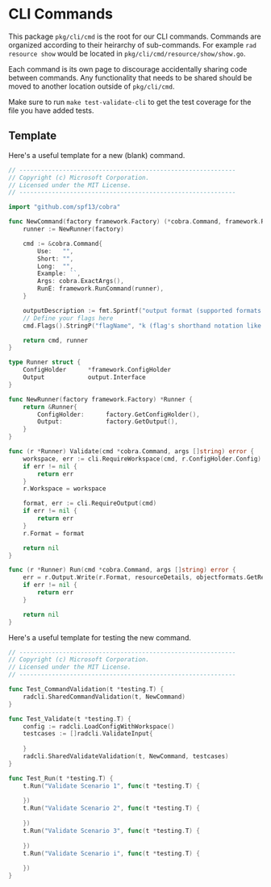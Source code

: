 # CLI Commands

This package `pkg/cli/cmd` is the root for our CLI commands. Commands are organized
according to their heirarchy of sub-commands. For example `rad resource show` would be
located in `pkg/cli/cmd/resource/show/show.go`.

Each command is its own page to discourage accidentally sharing code between commands.
Any functionality that needs to be shared should be moved to another location outside of
`pkg/cli/cmd`.

Make sure to run `make test-validate-cli` to get the test coverage for the file you have added tests.

## Template

Here's a useful template for a new (blank) command.

```go
// ------------------------------------------------------------
// Copyright (c) Microsoft Corporation.
// Licensed under the MIT License.
// ------------------------------------------------------------

import "github.com/spf13/cobra"

func NewCommand(factory framework.Factory) (*cobra.Command, framework.Runner) {
	runner := NewRunner(factory)

	cmd := &cobra.Command{
		Use:   "",
		Short: "",
		Long:  "",
		Example: ``,
		Args: cobra.ExactArgs(),
		RunE: framework.RunCommand(runner),
	}

	outputDescription := fmt.Sprintf("output format (supported formats are %s)", strings.Join(output.SupportedFormats(), ", "))
	// Define your flags here
	cmd.Flags().StringP("flagName", "k (flag's shorthand notation like w for workspace)", "", "What does the flag ask for")

	return cmd, runner
}

type Runner struct {
	ConfigHolder      *framework.ConfigHolder
	Output            output.Interface
}

func NewRunner(factory framework.Factory) *Runner {
	return &Runner{
		ConfigHolder:      factory.GetConfigHolder(),
		Output:            factory.GetOutput(),
	}
}

func (r *Runner) Validate(cmd *cobra.Command, args []string) error {
	workspace, err := cli.RequireWorkspace(cmd, r.ConfigHolder.Config)
	if err != nil {
		return err
	}
	r.Workspace = workspace

	format, err := cli.RequireOutput(cmd)
	if err != nil {
		return err
	}
	r.Format = format

	return nil
}

func (r *Runner) Run(cmd *cobra.Command, args []string) error {
	err = r.Output.Write(r.Format, resourceDetails, objectformats.GetResourceTableFormat())
	if err != nil {
		return err
	}

	return nil
}
```

Here's a useful template for testing the new command.
```go
// ------------------------------------------------------------
// Copyright (c) Microsoft Corporation.
// Licensed under the MIT License.
// ------------------------------------------------------------

func Test_CommandValidation(t *testing.T) {
	radcli.SharedCommandValidation(t, NewCommand)
}

func Test_Validate(t *testing.T) {
	config := radcli.LoadConfigWithWorkspace()
	testcases := []radcli.ValidateInput{
		
	}
	radcli.SharedValidateValidation(t, NewCommand, testcases)
}

func Test_Run(t *testing.T) {
	t.Run("Validate Scenario 1", func(t *testing.T) {
		
	})
	t.Run("Validate Scenario 2", func(t *testing.T) {
		
	})
	t.Run("Validate Scenario 3", func(t *testing.T) {
		
	})
	t.Run("Validate Scenario i", func(t *testing.T) {
		
	})
}
```